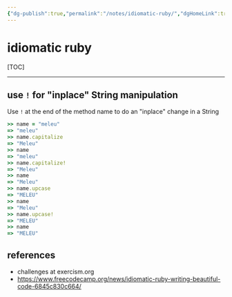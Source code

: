 ```yaml
---
{"dg-publish":true,"permalink":"/notes/idiomatic-ruby/","dgHomeLink":true,"dgPassFrontmatter":false,"dgShowBacklinks":true,"dgShowLocalGraph":false}
---
```


# idiomatic ruby

[TOC]

---

## use `!` for "inplace" String manipulation

Use `!` at the end of the method name to do an "inplace" change in a String

```ruby
>> name = "meleu"
=> "meleu"
>> name.capitalize
=> "Meleu"
>> name
=> "meleu"
>> name.capitalize!
=> "Meleu"
>> name
=> "Meleu"
>> name.upcase
=> "MELEU"
>> name
=> "Meleu"
>> name.upcase!
=> "MELEU"
>> name
=> "MELEU"

```

## references

- challenges at exercism.org
- <https://www.freecodecamp.org/news/idiomatic-ruby-writing-beautiful-code-6845c830c664/>